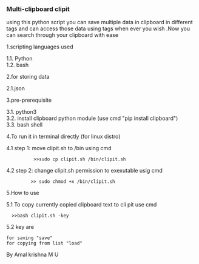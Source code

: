 ###  Multi-clipboard clipit 

using this python script you can save multiple data in clipboard in different tags and can access those data using tags when ever you wish .Now you can search through your clipboard with ease 


1.scripting languages used 

  1.1. Python   
  1.2. bash




2.for storing data

  2.1.json



3.pre-prerequisite

  3.1. python3  
  3.2. install clipboard python module (use cmd "pip install clipboard")    
  3.3. bash shell  





4.To run it in terminal directly (for linux distro)  

  4.1 step 1: move clipit.sh to /bin using cmd 

              >>sudo cp clipit.sh /bin/clipit.sh



  4.2 step 2: change clipit.sh permission to exexutable usig cmd 


             >> sudo chmod +x /bin/clipit.sh

5.How to use

   5.1  To copy currently copied clipboard text to cli     pit use cmd 

      
      >>bash clipit.sh -key

   5.2  key are 

    for saving "save"
    for copying from list "load"
    

By Amal krishna M U 
